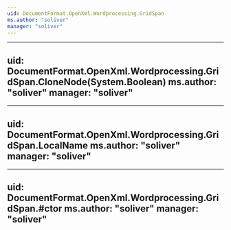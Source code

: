 ```yaml
---
uid: DocumentFormat.OpenXml.Wordprocessing.GridSpan
ms.author: "soliver"
manager: "soliver"
---
```


---
uid: DocumentFormat.OpenXml.Wordprocessing.GridSpan.CloneNode(System.Boolean)
ms.author: "soliver"
manager: "soliver"
---

---
uid: DocumentFormat.OpenXml.Wordprocessing.GridSpan.LocalName
ms.author: "soliver"
manager: "soliver"
---

---
uid: DocumentFormat.OpenXml.Wordprocessing.GridSpan.#ctor
ms.author: "soliver"
manager: "soliver"
---
